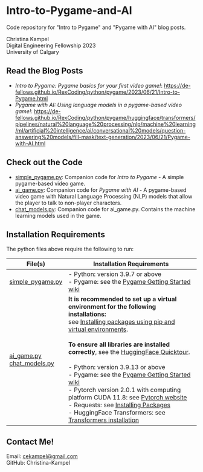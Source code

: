 # Intro-to-Pygame-and-AI
Code repository for "Intro to Pygame" and "Pygame with AI" blog posts.

Christina Kampel<br>
Digital Engineering Fellowship 2023<br>
University of Calgary

## Read the Blog Posts

- *Intro to Pygame: Pygame basics for your first video game!*: https://de-fellows.github.io/RexCoding/python/pygame/2023/06/21/Intro-to-Pygame.html
- *Pygame with AI: Using language models in a pygame-based video game!*: https://de-fellows.github.io/RexCoding/python/pygame/huggingface/transformers/pipelines/natural%20language%20processing/nlp/machine%20learning/ml/artificial%20intelligence/ai/conversational%20models/question-answering%20models/fill-mask/text-generation/2023/06/21/Pygame-with-AI.html


## Check out the Code

- [simple_pygame.py](simple_pygame.py): Companion code for *Intro to Pygame* - A simple pygame-based video game.
- [ai_game.py](ai_game.py): Companion code for *Pygame with AI* - A pygame-based video game with Natural Language Processing (NLP) models that allow the player to talk to non-player characters.
- [chat_models.py](chat_models.py): Companion code for ai_game.py. Contains the machine learning models used in the game.

## Installation Requirements

The python files above require the following to run:

| File(s) | Installation Requirements |
| ---- | ------------ |
| [simple_pygame.py](simple_pygame.py) | - Python: version 3.9.7 or above<br>- Pygame: see the [Pygame Getting Started wiki](https://www.pygame.org/wiki/GettingStarted) |
| [ai_game.py](ai_game.py)<br>[chat_models.py](chat_models.py) | **It is recommended to set up a virtual environment for the following installations:**<br>see [Installing packages using pip and virtual environments](https://packaging.python.org/en/latest/guides/installing-using-pip-and-virtual-environments/).<br><br>**To ensure all libraries are installed correctly**, see the [HuggingFace Quicktour](https://huggingface.co/docs/transformers/quicktour).<br><br>- Python: version 3.9.13 or above<br>- Pygame: see the [Pygame Getting Started wiki](https://www.pygame.org/wiki/GettingStarted)<br>- Pytorch version 2.0.1 with computing platform CUDA 11.8: see [Pytorch website](https://pytorch.org/)<br>- Requests: see [Installing Packages](https://packaging.python.org/en/latest/guides/installing-using-pip-and-virtual-environments/)<br>- HuggingFace Transformers: see [Transformers installation](https://huggingface.co/docs/transformers/installation) |


## Contact Me!

Email: cekampel@gmail.com<br>
GitHub: Christina-Kampel